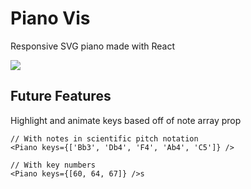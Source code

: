 # Piano Vis

Responsive SVG piano made with React

![](https://i.imgur.com/Behol0m.png)

## Future Features

Highlight and animate keys based off of note array prop

```react
// With notes in scientific pitch notation
<Piano keys={['Bb3', 'Db4', 'F4', 'Ab4', 'C5']} />

// With key numbers
<Piano keys={[60, 64, 67]} />s
```